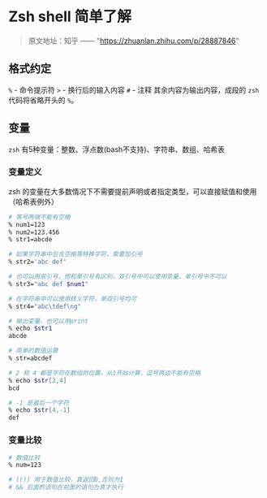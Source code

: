 # Zsh shell 简单了解

> 原文地址：知乎 —— "https://zhuanlan.zhihu.com/p/28887846"

## 格式约定

`%` - 命令提示符
`>` - 换行后的输入内容
`#` - 注释
其余内容为输出内容，成段的 `zsh` 代码将省略开头的 `%`。

## 变量

`zsh` 有5种变量：整数、浮点数(bash不支持)、字符串、数组、哈希表

### 变量定义

zsh 的变量在大多数情况下不需要提前声明或者指定类型，可以直接赋值和使用（哈希表例外）

```zsh
# 等号两端不能有空格
% num1=123
% num2=123.456
% str1=abcde

# 如果字符串中包含空格等特殊字符，需要加引号
% str2='abc def'

# 也可以用双引号，但和单引号有区别，双引号中可以使用变量，单引号中不可以
% str3="abc def $num1"

# 在字符串中可以使用转义字符，单双引号均可
% str4="abc\tdef\ng"

# 输出变量，也可以用print
% echo $str1
abcde

# 简单的数值运算
% str=abcdef

# 2 和 4 都是字符在数组的位置，从1开始计算，逗号两边不能有空格
% echo $str[2,4]
bcd

# -1 是最后一个字符
% echo $str[4,-1]
def
```

### 变量比较

```zsh
# 数值比较
% num=123

# (()) 用于数值比较，真返回0,否则为1
# && 后面的语句在前面的语句为真才执行
```
